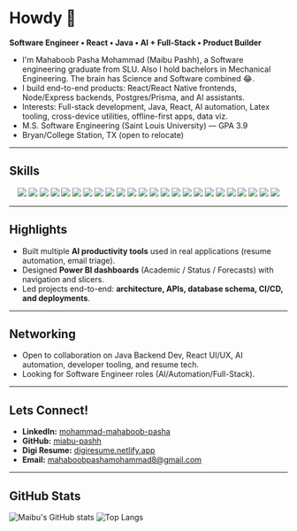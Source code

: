 # Howdy 🤠 

**Software Engineer • React • Java • AI + Full-Stack • Product Builder**

- I'm Mahaboob Pasha Mohammad (Maibu Pashh), a Software engineering graduate from SLU. Also I hold bachelors in Mechanical Engineering. The brain has Science and Software combined 😂.
- I build end-to-end products: React/React Native frontends, Node/Express backends, Postgres/Prisma, and AI assistants.
- Interests: Full-stack development, Java, React, AI automation, Latex tooling, cross-device utilities, offline-first apps, data viz.
- M.S. Software Engineering (Saint Louis University) — GPA 3.9
- Bryan/College Station, TX (open to relocate)

---

## Skills  

<p align="center">
  
  <!-- Frontend -->
  <img src="https://img.shields.io/badge/React-20232A?style=for-the-badge&logo=react&logoColor=61DAFB" />
  <img src="https://img.shields.io/badge/React_Native-20232A?style=for-the-badge&logo=react&logoColor=61DAFB" />
  <img src="https://img.shields.io/badge/TypeScript-007ACC?style=for-the-badge&logo=typescript&logoColor=white" />
  <img src="https://img.shields.io/badge/JavaScript-F7DF1E?style=for-the-badge&logo=javascript&logoColor=black" />
  <img src="https://img.shields.io/badge/TailwindCSS-38B2AC?style=for-the-badge&logo=tailwind-css&logoColor=white" />
  <img src="https://img.shields.io/badge/Next.js-000000?style=for-the-badge&logo=nextdotjs&logoColor=white" />
  <img src="https://img.shields.io/badge/Vite-646CFF?style=for-the-badge&logo=vite&logoColor=FFD62E" />
  
  <!-- Backend -->
  <img src="https://img.shields.io/badge/Java-ED8B00?style=for-the-badge&logo=openjdk&logoColor=white" />
  <img src="https://img.shields.io/badge/Node.js-339933?style=for-the-badge&logo=node.js&logoColor=white" />
  <img src="https://img.shields.io/badge/Express.js-000000?style=for-the-badge&logo=express&logoColor=white" />
  <img src="https://img.shields.io/badge/PostgreSQL-316192?style=for-the-badge&logo=postgresql&logoColor=white" />
  <img src="https://img.shields.io/badge/MongoDB-4EA94B?style=for-the-badge&logo=mongodb&logoColor=white" />
  <img src="https://img.shields.io/badge/Prisma-2D3748?style=for-the-badge&logo=prisma&logoColor=white" />
  <img src="https://img.shields.io/badge/WebSockets-010101?style=for-the-badge&logo=socket.io&logoColor=white" />

  <!-- Platforms & Tools -->
  <img src="https://img.shields.io/badge/AWS-232F3E?style=for-the-badge&logo=amazon-aws&logoColor=FF9900" />
  <img src="https://img.shields.io/badge/Docker-2496ED?style=for-the-badge&logo=docker&logoColor=white" />
  <img src="https://img.shields.io/badge/GitHub_Actions-2088FF?style=for-the-badge&logo=github-actions&logoColor=white" />
  <img src="https://img.shields.io/badge/Electron-2B2E3A?style=for-the-badge&logo=electron&logoColor=9FEAF9" />
  <img src="https://img.shields.io/badge/Tauri-FFC131?style=for-the-badge&logo=tauri&logoColor=black" />
  <img src="https://img.shields.io/badge/Power%20BI-F2C811?style=for-the-badge&logo=power-bi&logoColor=black" />
  <img src="https://img.shields.io/badge/LaTeX-008080?style=for-the-badge&logo=latex&logoColor=white" />

  <!-- AI & Data -->
  <img src="https://img.shields.io/badge/Python-3776AB?style=for-the-badge&logo=python&logoColor=white" />
  <img src="https://img.shields.io/badge/Jupyter-F37626?style=for-the-badge&logo=jupyter&logoColor=white" />
  <img src="https://img.shields.io/badge/AI%20Prompt%20Engineering-FF6F00?style=for-the-badge&logo=openai&logoColor=white" />
  
</p>

---

## Highlights  

- Built multiple **AI productivity tools** used in real applications (resume automation, email triage).  
- Designed **Power BI dashboards** (Academic / Status / Forecasts) with navigation and slicers.  
- Led projects end-to-end: **architecture, APIs, database schema, CI/CD, and deployments**.  

---

## Networking
- Open to collaboration on Java Backend Dev, React UI/UX, AI automation, developer tooling, and resume tech.
- Looking for Software Engineer roles (AI/Automation/Full-Stack).

---

## Lets Connect!  

- **LinkedIn:** [mohammad-mahaboob-pasha](https://www.linkedin.com/in/mohammad-mahaboob-pasha/)  
- **GitHub:** [miabu-pashh](https://github.com/miabu-pashh)  
- **Digi Resume:** [digiresume.netlify.app](https://digiresume.netlify.app/)  
- **Email:** [mahaboobpashamohammad8@gmail.com](mailto:mahaboobpashamohammad8@gmail.com)  


---

## GitHub Stats
![Maibu's GitHub stats](https://github-readme-stats.vercel.app/api?username=miabu-pashh&show_icons=true)
![Top Langs](https://github-readme-stats.vercel.app/api/top-langs/?username=miabu-pashh&layout=compact)

